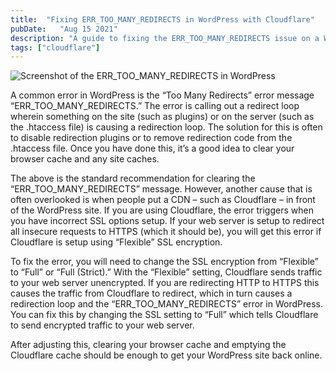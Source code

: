 ```yaml
---
title:  "Fixing ERR_TOO_MANY_REDIRECTS in WordPress with Cloudflare"
pubDate:   "Aug 15 2021"
description: "A guide to fixing the ERR_TOO_MANY_REDIRECTS issue on a WordPress site that is using Cloudflare."
tags: ["cloudflare"]
---
```


![Screenshot of the ERR_TOO_MANY_REDIRECTS in WordPress](/images/too-many-redirects.png)

A common error in WordPress is the “Too Many Redirects” error message “ERR_TOO_MANY_REDIRECTS.” The error is calling out a redirect loop wherein something on the site (such as plugins) or on the server (such as the .htaccess file) is causing a redirection loop. The solution for this is often to disable redirection plugins or to remove redirection code from the .htaccess file. Once you have done this, it’s a good idea to clear your browser cache and any site caches.

The above is the standard recommendation for clearing the “ERR_TOO_MANY_REDIRECTS” message. However, another cause that is often overlooked is when people put a CDN – such as Cloudflare – in front of the WordPress site. If you are using Cloudflare, the error triggers when you have incorrect SSL options setup. If your web server is setup to redirect all insecure requests to HTTPS (which it should be), you will get this error if Cloudflare is setup using “Flexible” SSL encryption. 

To fix the error, you will need to change the SSL encryption from “Flexible” to “Full” or “Full (Strict).” With the “Flexible” setting, Cloudflare sends traffic to your web server unencrypted. If you are redirecting HTTP to HTTPS this causes the traffic from Cloudflare to redirect, which in turn causes a redirection loop and the “ERR_TOO_MANY_REDIRECTS” error in WordPress. You can fix this by changing the SSL setting to “Full” which tells Cloudflare to send encrypted traffic to your web server.

After adjusting this, clearing your browser cache and emptying the Cloudflare cache should be enough to get your WordPress site back online. 
